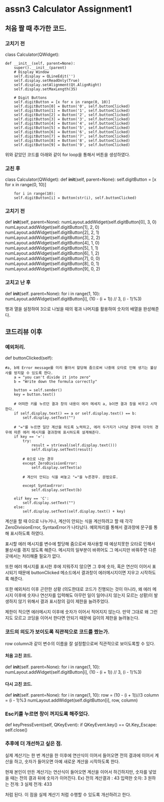 # assn3 Calculator Assignment1

## 처음 짤 때 추가한 코드.


### 고치기 전
class Calculator(QWidget):

    def __init__(self, parent=None):
        super().__init__(parent)
        # Display Window
        self.display = QLineEdit('')
        self.display.setReadOnly(True)
        self.display.setAlignment(Qt.AlignRight)
        self.display.setMaxLength(35)

        # Digit Buttons
        self.digitButton = [x for x in range(0, 10)]
        self.digitButton[0] = Button('0', self.buttonClicked)
        self.digitButton[1] = Button('1', self.buttonClicked)
        self.digitButton[2] = Button('2', self.buttonClicked)
        self.digitButton[3] = Button('3', self.buttonClicked)
        self.digitButton[4] = Button('4', self.buttonClicked)
        self.digitButton[5] = Button('5', self.buttonClicked)
        self.digitButton[6] = Button('6', self.buttonClicked)
        self.digitButton[7] = Button('7', self.buttonClicked)
        self.digitButton[8] = Button('8', self.buttonClicked)
        self.digitButton[9] = Button('9', self.buttonClicked)

 위와 같았던 코드를 아래와 같이  for loop을 통해서 버튼을 생성하였다.


### 고친 후
class Calculator(QWidget):
    def __init__(self, parent=None):
        self.digitButton = [x for x in range(0, 10)]
        
        for i in range(10):
	    self.digitButton[i] = Button(str(i), self.buttonClicked)



### 고치기 전
def __init__(self, parent=None):
    numLayout.addWidget(self.digitButton[0], 3, 0)
    numLayout.addWidget(self.digitButton[1], 2, 0)
    numLayout.addWidget(self.digitButton[2], 2, 1)
    numLayout.addWidget(self.digitButton[3], 2, 2)
    numLayout.addWidget(self.digitButton[4], 1, 0)
    numLayout.addWidget(self.digitButton[5], 1, 1)
    numLayout.addWidget(self.digitButton[6], 1, 2)
    numLayout.addWidget(self.digitButton[7], 0, 0)
    numLayout.addWidget(self.digitButton[8], 0, 1)
    numLayout.addWidget(self.digitButton[9], 0, 2)

### 고치고 난 후
def __init__(self. parent=None):
    for i in range(1, 10):
	numLayout.addWidget(self.digitButton[i], (10 - (i + 1)) // 3, (i - 1)%3)

행과 열을 설정하여 3으로 나눴을 때의 몫과 나머지를 활용하여 숫자의 배열을 완성해준다.






## 코드리뷰 이후

### 예외처리.
def buttonClicked(self):

	#a, b에 Error message를 미리 몰아서 할당해 줌으로써 나중에 오타로 인해 생기는 불상사를 방지할 수 있도록 한다.
        a = "you can't divide it into zero"
        b = "Write down the formula correctly"

        button = self.sender()
        key = button.text()

        # 어떠한 키를 누르던 결과 창의 내용이 에러 메세지 a, b이면 결과 창을 비우고 시작한다.
        if self.display.text() == a or self.display.text() == b:
            self.display.setText("")

        # "="를 누르면 일단 계산을 하도록 노력하고, 에러 두가지가 나타날 경우에 각각의 경우에 따른 에러 메시지를 결과창에 표시하도록 설계해준다.
        if key == '=':
            try:
                result = str(eval(self.display.text()))
                self.display.setText(result)

            # 0으로 나눈 경우
            except ZeroDivisionError:
                self.display.setText(a)

            # 계산이 안되는 식을 써놓고 "="을 누른경우. 문법오류.

            except SyntaxError:
                self.display.setText(b)

        elif key == 'C':
            self.display.setText("")
        else:
            self.display.setText(self.display.text() + key)


계산을 할 때 0으로 나누거나, 계산이 안되는 식을 계산하려고 할 때 각각 ZeroDivisionError, SyntaxError가 나타났다. 예외처리를 통해서 결과창에 문구를 통해 표시하도록 하였다. 

표시할 에러 메시지를 변수에 할당해 줌으로써 재사용할 때 예상치못한 오타로 인해서 불상사를 겪지 않도록 해준다. 메시지의 일부분이 바뀌어도 그 메시지만 바꿔주면 다른 곳에서는 처리해줄 필요가 없다.

또한 에러 메시지를 표시한 후에 지워주지 않으면 그 후에 숫자, 혹은 연산이 이어서 표시되기 때문에 buttonClicked 메소드에서 결과창이 에러메시지이면 지우고 시작하도록 해준다.

또한 예외처리 이후 곤란한 상황 (의도한대로 코드가 진행되는 것이 아니라, 왜 에러 메시지 이후에 숫자나 연산자를 입력해도 아무런 일이 일어나지 않는지 모르는 상황)이 발생하지 않기 위해서 결과 표시창의 길이 제한을 늘려주었다.

제한이 적으면 에러메시지 이후에 숫자가 이어서 적어지지 않는다. 만약 그대로 왜 그런지도 모르고 코딩을 이어서 한다면 안되기 때문에 길이의 제한을 늘려놓는다.


### 코드의 의도가 보이도록 직관적으로 코드를 짰는가.

row column과 같이 변수의 이름을 잘 설정함으로써 직관적으로 보이도록할 수 있다.

#### 처음 고친 코드.

def __init__(self. parent=None):
    for i in range(1, 10):
        numLayout.addWidget(self.digitButton[i], (10 - (i + 1)) // 3, (i - 1)%3)

#### 다시 고친 코드.

def __init__(self. parent=None):
    for i in range(1, 10):
        row = (10 - (i + 1))//3
	column = (i - 1)%3
	numLayout.addWidget(self.digitButton[i], row, column)


### Esc키를 누르면 창이 꺼지도록 해주었다.
def keyPressEvent(self, QKeyEvent):
    if QKeyEvent.key() == Qt.Key_Escape:
        self.close()



### 추후에 더 개선하고 싶은 점.

실제 계산기는 한 번 계산을 한 이후에 연산식이 이어서 들어오면 전의 결과에 이어서 계산을 하고,
숫자가 들어오면 아예 새로운 계산을 시작하도록 한다.

현재 본인이 만든 계산기는 연산식이 들어오면 계산을 이어서 하긴하지만, 숫자를 넣었을 때는 전의 결과 뒤에 숫자가 이어진다.
Ex) 전의 계산결과 : 43    입력한 숫자: 3
원하는 전개: 3    실제 전개: 433

처럼 된다. 이 점을 실제 계산기 처럼 수행할 수 있도록 개선하려고 한다.

